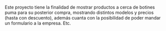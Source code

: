 Este proyecto tiene la finalidad de mostrar productos a cerca de botines puma para su posterior compra, mostrando distintos modelos y precios (hasta con descuento), además cuanta con la posibilidad de poder mandar un formulario a la empresa.
Etc.